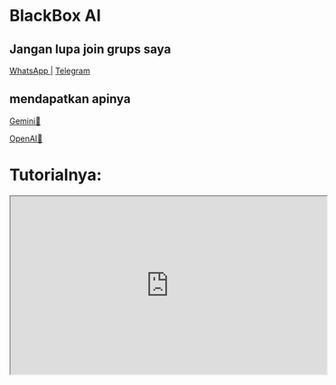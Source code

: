 # BlackBox AI

## Jangan lupa join grups saya

[ WhatsApp ](https://chat.whatsapp.com/Gomu4BhzluT3gaXRHmNs4n) |
[ Telegram ](https://t.me/TarnaWijaya_grup)

## mendapatkan apinya

[Gemini👑](https://aistudio.google.com/apikey)

[OpenAI👑](https://platform.openai.com/api-keys)

# Tutorialnya:

<iframe width="560" height="315" src="https://www.youtube.com/embed/Akp5vmsQ2WU?autoplay=1" allow="autoplay" allowfullscreen></iframe>
